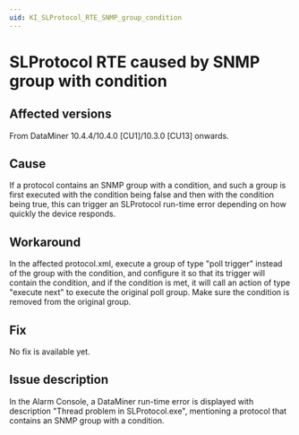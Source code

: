 ```yaml
---
uid: KI_SLProtocol_RTE_SNMP_group_condition
---
```


# SLProtocol RTE caused by SNMP group with condition

## Affected versions

From DataMiner 10.4.4/10.4.0 [CU1]/10.3.0 [CU13] onwards.

## Cause

If a protocol contains an SNMP group with a condition, and such a group is first executed with the condition being false and then with the condition being true, this can trigger an SLProtocol run-time error depending on how quickly the device responds.

## Workaround

In the affected protocol.xml, execute a group of type "poll trigger" instead of the group with the condition, and configure it so that its trigger will contain the condition, and if the condition is met, it will call an action of type "execute next" to execute the original poll group. Make sure the condition is removed from the original group.

## Fix

No fix is available yet.

## Issue description

In the Alarm Console, a DataMiner run-time error is displayed with description "Thread problem in SLProtocol.exe", mentioning a protocol that contains an SNMP group with a condition.
